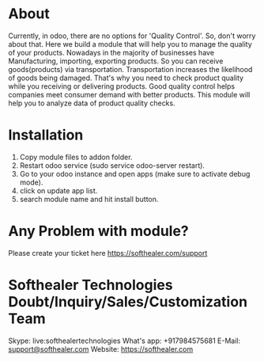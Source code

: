 About
============
Currently, in odoo, there are no options for 'Quality Control'. So, don't worry about that. Here we build a module that will help you to manage the quality of your products. Nowadays in the majority of businesses have Manufacturing, importing, exporting products. So you can receive goods(products) via transportation. Transportation increases the likelihood of goods being damaged. That's why you need to check product quality while you receiving or delivering products. Good quality control helps companies meet consumer demand with better products. This module will help you to analyze data of product quality checks.

Installation
============
1) Copy module files to addon folder.
2) Restart odoo service (sudo service odoo-server restart).
3) Go to your odoo instance and open apps (make sure to activate debug mode).
4) click on update app list.
5) search module name and hit install button.

Any Problem with module?
=====================================
Please create your ticket here https://softhealer.com/support

Softhealer Technologies Doubt/Inquiry/Sales/Customization Team
=====================================
Skype: live:softhealertechnologies
What's app: +917984575681
E-Mail: support@softhealer.com
Website: https://softhealer.com

